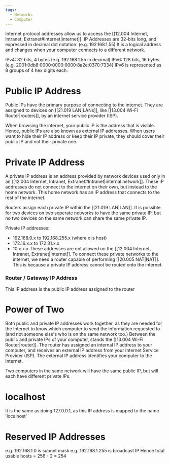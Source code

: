```yaml
---
tags:
  - Networks
  - Computer
---
```

Internet protocol addresses allow us to access the [[12.004 Internet, Intranet, Extranet#Internet|internet]]. 
IP Addresses are 32-bits long, and expressed in decimal dot notation. (e.g. 192.168.1.55)
It is a logical address and changes when your computer connects to a different network.

IPv4: 32 bits, 4 bytes (e.g. 192.168.1.55 in decimal)
IPv6: 128 bits, 16 bytes (e.g. 2001:0db8:0000:0000:0000:8a2e:0370:7334)
IPv6 is represented as 8 groups of 4 hex digits each.

# Public IP Address
Public IPs have the primary purpose of connecting to the internet.
They are assigned to devices on [[21.019 LAN|LANs]], like [[13.004 Wi-Fi Router|routers]], by an internet service provider (ISP).

When browsing the internet, your public IP is the address that is visible. Hence, public IPs are also known as external IP addresses.
When users want to hide their IP address or keep their IP private, they should cover their public IP and not their private one.

# Private IP Address
A private IP address is an address provided by network devices used only in an [[12.004 Internet, Intranet, Extranet#Intranet|internal network]].
These IP addresses do not connect to the internet on their own, but instead to the home network.
This home network has an IP address that connects to the rest of the internet.

Routers assign each private IP within the [[21.019 LAN|LAN]]. It is possible for two devices on two seperate networks to have the same private IP, but no two devices on the same network can share the same private IP.

Private IP addresses: 
- 192.168.0.x to 192.168.255.x (where x is host)
- 172.16.x.x to 172.31.x.x
- 10.x.x.x
These addresses are not allowed on the [[12.004 Internet, Intranet, Extranet|Internet]]. To connect these private networks to the internet, we need a router capable of performing [[20.005 NAT|NAT]].
This is because a private IP address cannot be routed onto the internet.

### Router / Gateway IP Address
This IP address is the public IP address assigned to the router

# Power of Two
Both public and private IP addresses work together, as they are needed for the Internet to know which computer to send the information requested to (and not someone else's who is on the same network too.)
Between the public and private IPs of your computer, stands the [[13.004 Wi-Fi Router|router]]. 
The router has assigned an internal IP address to your computer, and receives an external IP address from your Internet Service Provider (ISP). The external IP address identifies your computer to the Internet.

Two computers in the same network will have the same public IP, but will each have different private IPs.
# localhost
It is the same as doing 127.0.0.1, as this IP address is mapped to the name 'localhost'

# Reserved IP Addresses
e.g. 192.168.1.0 is subnet mask
e.g. 192.168.1.255 is broadcast IP
Hence total usable hosts = 256 - 2 = 254